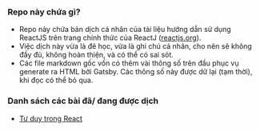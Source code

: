 ### Repo này chứa gì?

- Repo này chứa bản dịch cá nhân của tài liệu hướng dẫn sử dụng ReactJS trên trang chính thức của ReactJ ([reactjs.org](https://reactjs.org/)).
- Việc dịch này vừa là đê học, vừa là ghi chú cá nhân, cho nên sẽ không đầy đủ, không hoàn thiện, và có thể có sai sót. 
- Các file markdown gốc vốn có thêm vài thông số trên đầu phục vụ generate ra HTML bởi Gatsby. Các thông số này được dữ lại (tạm thời), khi đọc có thể bỏ qua.

### Danh sách các bài đã/ đang được dịch

- [Tư duy trong React](https://github.com/freeCodeCamp-Hanoi/react-docs-vietnamese/blob/master/content/docs/thinking-in-react.md)
